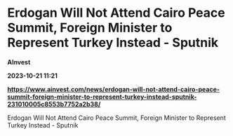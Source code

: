 # Erdogan Will Not Attend Cairo Peace Summit, Foreign Minister to Represent Turkey Instead - Sputnik
**AInvest**

**2023-10-21 11:21**

**https://www.ainvest.com/news/erdogan-will-not-attend-cairo-peace-summit-foreign-minister-to-represent-turkey-instead-sputnik-231010005c8553b7752a2b38/**

Erdogan Will Not Attend Cairo Peace Summit, Foreign Minister to Represent Turkey Instead - Sputnik